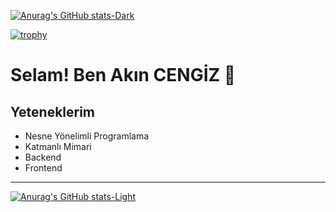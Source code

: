 [![Anurag's GitHub stats-Dark](https://github-readme-stats.vercel.app/api?username=AkinCengiz&show_icons=true&theme=dark#gh-dark-mode-only)](https://github.com/AkinCengiz/github-readme-stats#gh-dark-mode-only)

[![trophy](https://github-profile-trophy.vercel.app/?username=AkinCengiz&column=5&margin-w=15&margin-h=15&margin-top=30&theme=matrix)](https://github.com/ryo-ma/github-profile-trophy)

# Selam! Ben Akın CENGİZ 🦅

## Yeteneklerim
* Nesne Yönelimli Programlama
* Katmanlı Mimari
* Backend
* Frontend

---

<!--
**AkinCengiz/AkinCengiz** is a ✨ _special_ ✨ repository because its `README.md` (this file) appears on your GitHub profile.

Here are some ideas to get you started:

- 🔭 I’m currently working on Personal Blog
- 🌱 I’m currently learning ASP.Net Core
- 👯 I’m looking to collaborate on ...
- 🤔 I’m looking for help with ...
- 💬 Ask me about ...
- 📫 How to reach me: ...
- 😄 Pronouns: ...
- ⚡ Fun fact: ...
![Screenshot of a comment on a GitHub issue showing an image, added in the Markdown, of an Octocat smiling and raising a tentacle.](https://myoctocat.com/assets/images/base-octocat.svg)
-->




[![Anurag's GitHub stats-Light](https://github-readme-stats.vercel.app/api?username=AkinCengiz&show_icons=true&theme=default#gh-light-mode-only)](https://github.com/AkinCengiz/github-readme-stats#gh-light-mode-only)
